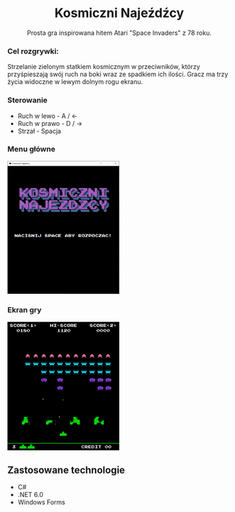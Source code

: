 # <center>Kosmiczni Najeźdźcy</center>

<center> Prosta gra inspirowana hitem Atari "Space Invaders" z 78 roku. </center>

### Cel rozgrywki:

Strzelanie zielonym statkiem kosmicznym w przeciwników, którzy przyśpieszają swój ruch na boki wraz ze spadkiem ich ilości.
Gracz ma trzy życia widoczne w lewym dolnym rogu ekranu.

### Sterowanie

- Ruch w lewo - A / ←
- Ruch w prawo - D / →
- Strzał - Spacja

### Menu główne

<img src="titleScreen.png" width="50%">

### Ekran gry

<img src="game.png" width="50%">

## Zastosowane technologie

- C#
- .NET 6.0
- Windows Forms

